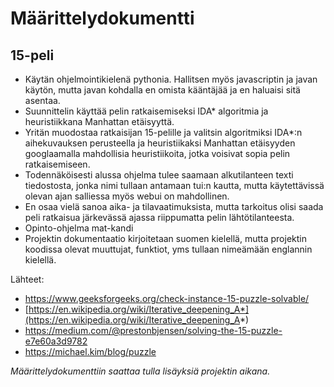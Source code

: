 # Määrittelydokumentti

## 15-peli

* Käytän ohjelmointikielenä pythonia. Hallitsen myös javascriptin ja javan käytön, mutta javan kohdalla en omista kääntäjää ja en haluaisi sitä asentaa.
* Suunnittelin käyttää pelin ratkaisemiseksi IDA* algoritmia ja heuristiikkana Manhattan etäisyyttä.
* Yritän muodostaa ratkaisijan 15-pelille ja valitsin algoritmiksi IDA*:n aihekuvauksen perusteella ja heuristiikaksi Manhattan etäisyyden googlaamalla mahdollisia heuristiikoita, jotka voisivat sopia pelin ratkaisemiseen.
* Todennäköisesti alussa ohjelma tulee saamaan alkutilanteen texti tiedostosta, jonka nimi tullaan antamaan tui:n kautta, mutta käytettävissä olevan ajan salliessa myös webui on mahdollinen.
* En osaa vielä sanoa aika- ja tilavaatimuksista, mutta tarkoitus olisi saada peli ratkaisua järkevässä ajassa riippumatta pelin lähtötilanteesta.
* Opinto-ohjelma mat-kandi
* Projektin dokumentaatio kirjoitetaan suomen kielellä, mutta projektin koodissa olevat muuttujat, funktiot, yms tullaan nimeämään englannin kielellä.

Lähteet:
* https://www.geeksforgeeks.org/check-instance-15-puzzle-solvable/
* [https://en.wikipedia.org/wiki/Iterative_deepening_A*](https://en.wikipedia.org/wiki/Iterative_deepening_A*)
* https://medium.com/@prestonbjensen/solving-the-15-puzzle-e7e60a3d9782
* https://michael.kim/blog/puzzle

*Määrittelydokumenttiin saattaa tulla lisäyksiä projektin aikana.*

